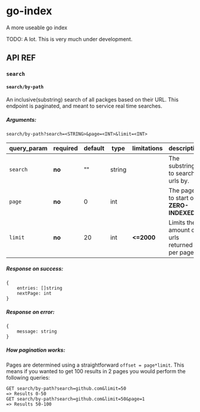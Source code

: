 # go-index
A more useable go index

TODO: A lot. This is very much under development.

## API REF

### `search`

#### `search/by-path`
An inclusive(substring) search of all packges based on their URL. This endpoint is paginated, and meant to service real time searches.

##### Arguments:

`search/by-path?search=<STRING>&page=<INT>&limit=<INT>`

| query_param | required | default | type | limitations| description |
|-------------|----------|---------|------|-------|------------|
| `search`    | **no**  | ""       | string  |          | The substring to search urls by. |
| `page`    | **no**  | 0       | int |    | The page to start on. **ZERO-INDEXED**|
| `limit`    | **no**  | 20     | int | **<=2000** | Limits the amount of urls returned per page |

##### Response on success:
```
{
    entries: []string
    nextPage: int
}
```

##### Response on error:
```
{
    message: string
}
```

##### How pagination works:

Pages are determined using a straightforward `offset = page*limit`. This means if you wanted to get 100 results in 2 pages you would perform the following queries:

```
GET search/by-path?search=github.com&limit=50
=> Results 0-50
GET search/by-path?search=github.com&limit=50&page=1
=> Results 50-100
```

